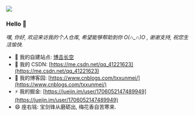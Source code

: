 ![](https://github-readme-stats.vercel.app/api?username=270686992)

### Hello 👋
*嘿, 你好, 欢迎来访我的个人仓库, 希望能够帮助到你 O(∩_∩)O , 谢谢支持, 祝您生活愉快.*

- 🌱 我的自建站点: [博击长空](https://www.xilikeli.cn/)
- 👯 我的 CSDN: [https://me.csdn.net/qq_41221623](https://me.csdn.net/qq_41221623)
- 🤔 我的博客园: [https://www.cnblogs.com/txxunmei/](https://www.cnblogs.com/txxunmei/)
- ⚡ 我的掘金: [https://juejin.im/user/1706052147489949](https://juejin.im/user/1706052147489949)
- 😄 座右铭: 宝剑锋从磨砺出, 梅花香自苦寒来.

<!--
**270686992/270686992** is a ✨ _special_ ✨ repository because its `README.md` (this file) appears on your GitHub profile.

Here are some ideas to get you started:

- 🔭 I’m currently working on ...
- 🌱 I’m currently learning ...
- 👯 I’m looking to collaborate on ...
- 🤔 I’m looking for help with ...
- 💬 Ask me about ...
- 📫 How to reach me: ...
- 😄 Pronouns: ...
- ⚡ Fun fact: ...
-->
